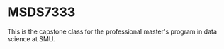 # MSDS7333

This is the capstone class for the professional master's program in data science at SMU.
